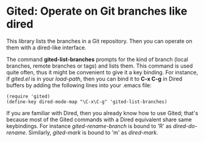 # Gited: Operate on Git branches like dired
This library lists the branches in a Git repository.  Then you can
operate on them with a dired-like interface.

The command **gited-list-branches** prompts for the kind of branch
(local branches, remote branches or tags) and lists them.
This command is used quite often, thus it might be convenient
to give it a key binding.  For instance, if *gited.el* is in
your *load-path*, then you can bind it to **C-x C-g** in Dired buffers
by adding the following lines into your .emacs file:

```
(require 'gited)
(define-key dired-mode-map "\C-x\C-g" 'gited-list-branches)
```

If you are familiar with Dired, then you already know how to use
Gited; that's because most of the Gited commands with a Dired equivalent
share same keybindings.
For instance *gited-rename-branch* is bound to 'R' as *dired-do-rename*.
Similarly, *gited-mark* is bound to 'm' as *dired-mark*.
